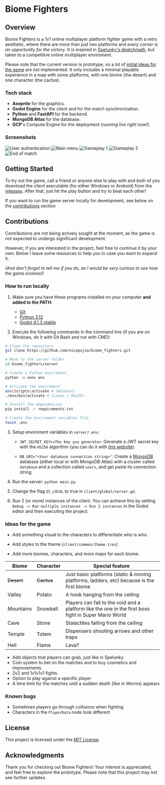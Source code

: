 # Biome Fighters

## Overview
Biome Fighters is a 1v1 online multiplayer platform fighter game with a retro aesthetic, where there are more than just two platforms and *every corner is an opportunity for the victory*. It is inspired in [Spelunky's deatchmath](https://spelunky.fandom.com/wiki/Deathmatch_(HD)), but taken to a competitive online multiplayer enviroment.

Please note that the current version is prototype, so a lot of [initial ideas for the game](#ideas-for-the-game) are not implemented. It only includes a minimal playable experience in a map with some platforms, with one biome (the desert) and one character (the cactus).

### Tech stack
- **Aseprite** for the graphics.
- **Godot Engine** for the client and for the match synchronization.
- **Python** and **FastAPI** for the backend.
- **MongoDB Atlas** for the database.
- **GCP**'s Compute Engine for the deployment (*running live right now!*).

### Screenshots
![User authentication](screenshots/user_authentication.jpg)
![Main menu](screenshots/main_menu.jpg)
![Gameplay 1](screenshots/gameplay_1.jpg)
![Gameplay 2](screenshots/gameplay_2.jpg)
![End of match](screenshots/end_of_match.jpg)

## Getting Started
To try out the game, call a friend or anyone else to play with and both of you download the client executable (for either Windows or Android) from the [releases](). After that, just hit the play button and try to beat each other!

If you want to run the game server locally for development, see below on the [contributions](#how-to-run-locally) section 

## Contributions
Contributions are not being actively sought at the moment, as the game is not expected to undergo significant development. 

However, if you are interested in the project, feel free to continue it by your own. Below I leave some resources to help you in case you want to expand it.

*(And don't forget to tell me if you do, as I would be very curious to see how the game evolves!)*

### How to run locally
1. Make sure you have these programs installed on your computer **and added to the PATH**:
    - [Git](https://www.git-scm.com/downloads)
    - [Python 3.12](https://www.python.org/downloads/release/python-3120/)
    - [Godot 4.1.3 stable](https://godotengine.org/download/archive/4.1.3-stable/)

2. Execute the following commands in the command line (if you are on Windows, do it with Git Bash and not with CMD):
```bash
# Clone the repository
git clone https://github.com/nicopujia/biome_fighters.git

# Move to the server folder
cd biome_fighters/server

# Create a Python enviroment
python -m venv env

# Activate the enviroment
env\Scripts\activate # (Windows)
./env/bin/activate # (Linux / MacOS)

# Install the dependencies
pip install -r requirements.txt

# Create the enviroment variables file
touch .env
```

3. Setup enviroment variables in `server/.env`:

    - `JWT_SECRET_KEY=<The key you generate>`: Generate a JWT secret key with the `HS256` algorithm (you can do it with [this website](https://jwt-keys.21no.de/)). 
    
    - `DB_URI="<Your database connection string>"`: Create a [MongoDB](https://www.mongodb.com/) database (either local or with MongoDB Atlas) with a cluster called `database` and a collection called `users`, and get paste its connection string.

4. Run the server: `python main.py`.

5. Change the flag `IS_LOCAL` to true in `client/global/server.gd`.

6. Run 2 (or more) instances of the client. You can achieve this by setting `Debug -> Run multiple instances -> Run 2 instances` in the Godot editor and then executing the project.


### Ideas for the game
- Add something visual to the characters to differentiate who is who.
- Add styles to the theme (`client/common/theme.tres`)

- Add more biomes, characters, and more maps for each biome:

| Biome      | Character  | Special feature |
|------------|------------|-----------------|
| ~~Desert~~ | ~~Cactus~~ | Just basic platforms (static & moving platforms, ladders, etc) because is the first biome |
| Valley     | Potato     | A hook hanging from the ceiling |
| Mountains  | Snowball   | Players can fall to the void and a platform like the one in the first boss fight in Super Mario World |
| Cave       | Stone      | Stalactites falling from the ceiling |
| Temple     | Totem      | Dispensers shooting arrows and other traps |
| Hell       | Flame      | Lava? |

- Add objects that players can grab, just like in Spelunky.
- Coin system to bet on the matches and to buy cosmetics and improvements.
- 2v2 and 1v1v1v1 fights.
- Option to play against a specific player
- A time limit for the matches until a sudden death (like in Worms) appears

### Known bugs
- Sometimes players go through collisions when fighting
- Characters in the `PlayerData` node look different

## License
This project is licensed under the [MIT License](LICENSE).

## Acknowledgments
Thank you for checking out Biome Fighters! Your interest is appreciated, and feel free to explore the prototype. Please note that this project may not see further updates.
